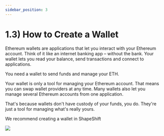 ```yaml
---
sidebar_position: 3
---
```


# 1.3) How to Create a Wallet 

Ethereum wallets are applications that let you interact with your Ethereum account. Think of it like an internet banking app – without the bank. Your wallet lets you read your balance, send transactions and connect to applications.

You need a wallet to send funds and manage your ETH.

Your wallet is only a tool for managing your Ethereum account. That means you can swap wallet providers at any time. Many wallets also let you manage several Ethereum accounts from one application.

That's because wallets don't have custody of your funds, you do. They're just a tool for managing what's really yours.

We recommend creating a wallet in ShapeShift 

![](https://openseauserdata.com/files/7cc8c6f42e368ae42540a6b1241b6d9e.svg)


